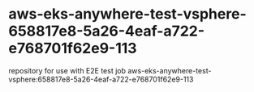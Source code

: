 # aws-eks-anywhere-test-vsphere-658817e8-5a26-4eaf-a722-e768701f62e9-113
repository for use with E2E test job aws-eks-anywhere-test-vsphere:658817e8-5a26-4eaf-a722-e768701f62e9-113
